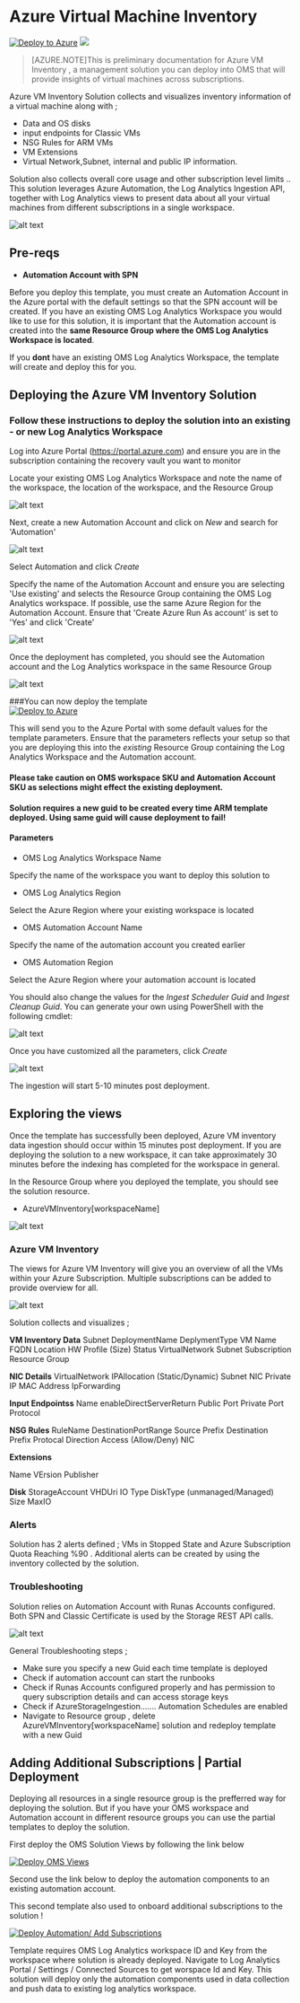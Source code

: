# Azure Virtual Machine Inventory

[![Deploy to Azure](http://azuredeploy.net/deploybutton.png)](https://portal.azure.com/#create/Microsoft.Template/uri/https%3A%2F%2Fraw.githubusercontent.com%2FTVDKoni%2Fazure-quickstart-templates%2Fmaster%2Foms-azure-vminventory-solution%2Fazuredeploy.json) 
<a href="http://armviz.io/#/?load=https%3A%2F%2raw.githubusercontent.com%2FAzure%2Fazure-quickstart-templates%2Fmaster%2Foms-azure-vminventory-solution%2Fazuredeploy.json" target="_blank">
    <img src="http://armviz.io/visualizebutton.png"/>
</a>

>[AZURE.NOTE]This is preliminary documentation for Azure VM Inventory , a management solution you can deploy into OMS that will provide insights of virtual machines across subscriptions. 


Azure VM Inventory  Solution collects and visualizes inventory information of a virtual machine along with ;
* Data and OS disks
* input endpoints for Classic VMs
* NSG Rules for ARM VMs
* VM Extensions
* Virtual Network,Subnet, internal and public IP information. 

Solution also collects overall core usage and other subscription level limits .. This solution leverages Azure Automation, the Log Analytics Ingestion API, together with Log Analytics views to present data about all your virtual machines from different subscriptions  in a single  workspace. 

![alt text](images/vminventory_solution.png "Overview")

## Pre-reqs

- **Automation Account with SPN**

Before you deploy this template, you must create an Automation Account in the Azure portal with the default settings so that the SPN account will be created. If you have an existing OMS Log Analytics Workspace you would like to use for this solution, it is important that the Automation account is created into the **same Resource Group where the OMS Log Analytics Workspace is located**.

If you **dont** have an existing OMS Log Analytics Workspace, the template will create and deploy this for you.

## Deploying the Azure VM Inventory Solution

### Follow these instructions to deploy the solution into an existing - or new Log Analytics Workspace

Log into Azure Portal (https://portal.azure.com) and ensure you are in the subscription containing the recovery vault you want to monitor

Locate your existing OMS Log Analytics Workspace and note the name of the workspace, the location of the workspace, and the Resource Group

![alt text](images/omsworkspace.png "omsws") 

Next, create a new Automation Account and click on *New* and search for 'Automation'

![alt text](images/createautomation1.png "automation")
 
Select Automation and click *Create* 

Specify the name of the Automation Account and ensure you are selecting 'Use existing' and selects the Resource Group containing the OMS Log Analytics workspace. If possible, use the same Azure Region for the Automation Account. Ensure that 'Create Azure Run As account' is set to 'Yes' and click 'Create'

![alt text](images/createautomation2.png "create")

Once the deployment has completed, you should see the Automation account and the Log Analytics workspace in the same Resource Group

![alt text](images/omsrgaa.png "Resource Group")

###You can now deploy the template   
[![Deploy to Azure](http://azuredeploy.net/deploybutton.png)](https://portal.azure.com/#create/Microsoft.Template/uri/https%3A%2F%2Fraw.githubusercontent.com%2FTVDKoni%2Fazure-quickstart-templates%2Fmaster%2Foms-azure-vminventory-solution%2Fazuredeploy.json) 

This will send you to the Azure Portal with some default values for the template parameters. 
Ensure that the parameters reflects your setup so that you are deploying this into the *existing* Resource Group containing the Log Analytics Workspace and the Automation account.

#### Please take caution on  OMS workspace SKU and Automation Account SKU as selections might effect the existing deployment.
#### Solution requires a new guid to be created every time  ARM template deployed. Using same guid will cause deployment to fail!

#### Parameters

* OMS Log Analytics Workspace Name

Specify the name of the workspace you want to deploy this solution to

* OMS Log Analytics Region

Select the Azure Region where your existing workspace is located

* OMS Automation Account Name

Specify the name of the automation account you created earlier

* OMS Automation Region

Select the Azure Region where your automation account is located


You should also change the values for the *Ingest Scheduler Guid* and *Ingest Cleanup Guid*. You can generate your own using PowerShell with the following cmdlet:


![alt text](images/knguid.png "guid")

Once you have customized all the parameters, click *Create*

![alt text](images/vminventory_template.png "template")

The ingestion will start 5-10 minutes post deployment.

## Exploring the views

Once the template has successfully been deployed, Azure VM  inventory data ingestion should occur within 15 minutes post deployment.  If you are deploying the solution to a new workspace, it can take approximately 30 minutes before the indexing has completed for the workspace in general. 

In the Resource Group where you deployed the template, you should see the solution resource.

* AzureVMInventory[workspaceName]

![alt text](images/vminventory_deployedres.png "Solutions")

### Azure VM Inventory

The views for Azure VM Inventory   will give you an overview of all the VMs  within your Azure Subscription.  Multiple subscriptions can be added to provide overview for all.

![alt text](images/vminventory_inv1.png "Azure VM Inventory view")

 Solution collects and visualizes ;

**VM Inventory Data**
Subnet
DeploymentName
DeplymentType
VM Name
FQDN
Location 
HW Profile (Size)
Status
VirtualNetwork
Subnet
Subscription
Resource Group

**NIC Details**
VirtualNetwork
IPAllocation (Static/Dynamic)
Subnet
NIC
Private IP
MAC Address
IpForwarding


**Input Endpointss** 
Name
enableDirectServerReturn
Public Port
Private Port
Protocol


**NSG Rules** 
RuleName
DestinationPortRange
Source Prefix
Destination Prefix
Protocal
Direction
Access (Allow/Deny)
NIC

**Extensions**

Name
VErsion
Publisher


**Disk**
StorageAccount
VHDUri
IO Type
DiskType (unmanaged/Managed)
Size
MaxIO

### Alerts

Solution has 2 alerts defined ;
VMs in Stopped State  and Azure Subscription Quota Reaching %90  . Additional alerts can be created by using  the inventory collected by the solution.

### Troubleshooting 

Solution relies on Automation Account with Runas Accounts  configured. Both SPN and Classic Certificate is used by the Storage REST API calls.  

![alt text](images/runasaccounts.PNG "Azure Automation Runas Accounts")

General Troubleshooting steps ;
* Make sure you specify a new Guid each time template is deployed
* Check if automation account can start  the runbooks
* Check if Runas Accounts configured properly and has permission to query subscription details and can access storage keys  
* Check if AzureStorageIngestion.......  Automation Schedules are enabled
* Navigate to Resource group , delete AzureVMInventory[workspaceName] solution and redeploy template with a new Guid


## Adding Additional Subscriptions | Partial Deployment 

Deploying all resources in a single resource group is the prefferred way for deploying the solution. But if you have your OMS workspace and Automation account in different resource groups  you can use the partial templates to deploy the solution. 

First deploy the OMS Solution Views by following the link below 

[![Deploy OMS Views](http://azuredeploy.net/deploybutton.png)](https://portal.azure.com/#create/Microsoft.Template/uri/https%3A%2F%2Fraw.githubusercontent.com%2FTVDKoni%2Fazure-quickstart-templates%2Fmaster%2Foms-azure-vminventory-solution%2Fazuredeployonlyloganalytics.json) 



Second use the link below to deploy the automation components to an existing automation account.

This second template also used to onboard additional subscriptions to the solution !

[![Deploy Automation/ Add Subscriptions](http://azuredeploy.net/deploybutton.png)](https://portal.azure.com/#create/Microsoft.Template/uri/https%3A%2F%2Fraw.githubusercontent.com%2FTVDKoni%2Fazure-quickstart-templates%2Fmaster%2Foms-azure-vminventory-solution%2Fazuredeployonlyautomation.json) 

Template requires OMS Log Analytics workspace ID and Key  from the  workspace where solution is already deployed. Navigate to Log Analytics Portal / Settings / Connected Sources  to get worspace Id and Key.
This solution will deploy only the automation components used in data collection and push data to existing log analytics workspace. 